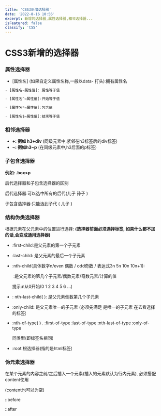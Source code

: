 ```yaml
---
title: 'CSS3新增选择器'
date: '2022-8-16 10:56'
excerpt: 新增的选择器,属性选择器,相邻选择器...
isFeatured: false
classify: 'CSS'
---
```




# CSS3新增的选择器

### 属性选择器

- [属性名]
   (如果自定义属性名称,一般以data- 打头):拥有属性名

```js
- [属性名=属性值]: 属性等于值

- [属性名^=属性值]:开始等于值

- [属性名*=属性值]:包含值

- [属性名$=属性值]:结束等于值
```

### 相邻选择器

-   **+:  例如 h3+div**  (同级元素中,紧邻在h3标签后的div标签)
-   **~:  例如h3~p**  (在同级元素中,h3后面的p标签)

### 子包含选择器

**例如: .box>p**

后代选择器和子包含选择器的区别

后代选择器:可以选中所有的后代(儿子  孙子  )

子包含选择器:只能选到子代 ( 儿子 )

### 结构伪类选择器

根据元素在父元素中的位置进行选择:     **(选择器前面必须选择标签,  如果什么都不加的话,会变成通用选择器)**

- :first-child:是父元素的第一个子元素

- :last-child: 是父元素的最后一个子元素

- :nth-child(具体数字n/even 偶数 / odd奇数 / 表达式3n  5n  10n  10n+1):

  ​				:是父元素的第几个子元素/偶数元素/奇数元素/计算的值

  提示:n从0开始(0 1 2 3 4 5 6 ...)

- : nth-last-child( ):  是父元素倒数第几个子元素

- :only-child: 是父元素唯一的子元素 (必须先满足 是唯一的子元素 在去看选择的标签)

- :nth-of-type(  ) .     :first-of-type   :last-of-type   :nth-last-of-type   :only-of-type

   同类型(即标签名相同)

- :root     根选择器(指的是html标签)

### 伪元素选择器

  在某个元素的内容之前/之后插入一个元素(插入的元素默认为行内元素), 必须搭配content使用

(content也可以为空)

::before

::after